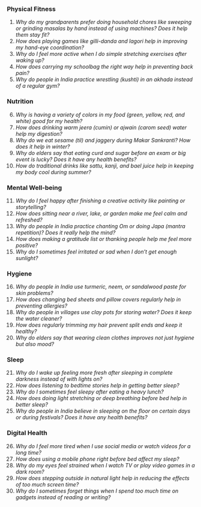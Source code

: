 ### **Physical Fitness**  
1. *Why do my grandparents prefer doing household chores like sweeping or grinding masalas by hand instead of using machines? Does it help them stay fit?*  
2. *How does playing games like gilli-danda and lagori help in improving my hand-eye coordination?*  
3. *Why do I feel more active when I do simple stretching exercises after waking up?*  
4. *How does carrying my schoolbag the right way help in preventing back pain?*  
5. *Why do people in India practice wrestling (kushti) in an akhada instead of a regular gym?*  

### **Nutrition**  
6. *Why is having a variety of colors in my food (green, yellow, red, and white) good for my health?*  
7. *How does drinking warm jeera (cumin) or ajwain (carom seed) water help my digestion?*  
8. *Why do we eat sesame (til) and jaggery during Makar Sankranti? How does it help in winter?*  
9. *Why do elders say that eating curd and sugar before an exam or big event is lucky? Does it have any health benefits?*  
10. *How do traditional drinks like sattu, kanji, and bael juice help in keeping my body cool during summer?*  

### **Mental Well-being**  
11. *Why do I feel happy after finishing a creative activity like painting or storytelling?*  
12. *How does sitting near a river, lake, or garden make me feel calm and refreshed?*  
13. *Why do people in India practice chanting Om or doing Japa (mantra repetition)? Does it really help the mind?*  
14. *How does making a gratitude list or thanking people help me feel more positive?*  
15. *Why do I sometimes feel irritated or sad when I don’t get enough sunlight?*  

### **Hygiene**  
16. *Why do people in India use turmeric, neem, or sandalwood paste for skin problems?*  
17. *How does changing bed sheets and pillow covers regularly help in preventing allergies?*  
18. *Why do people in villages use clay pots for storing water? Does it keep the water cleaner?*  
19. *How does regularly trimming my hair prevent split ends and keep it healthy?*  
20. *Why do elders say that wearing clean clothes improves not just hygiene but also mood?*  

### **Sleep**  
21. *Why do I wake up feeling more fresh after sleeping in complete darkness instead of with lights on?*  
22. *How does listening to bedtime stories help in getting better sleep?*  
23. *Why do I sometimes feel sleepy after eating a heavy lunch?*  
24. *How does doing light stretching or deep breathing before bed help in better sleep?*  
25. *Why do people in India believe in sleeping on the floor on certain days or during festivals? Does it have any health benefits?*  

### **Digital Health**  
26. *Why do I feel more tired when I use social media or watch videos for a long time?*  
27. *How does using a mobile phone right before bed affect my sleep?*  
28. *Why do my eyes feel strained when I watch TV or play video games in a dark room?*  
29. *How does stepping outside in natural light help in reducing the effects of too much screen time?*  
30. *Why do I sometimes forget things when I spend too much time on gadgets instead of reading or writing?*
